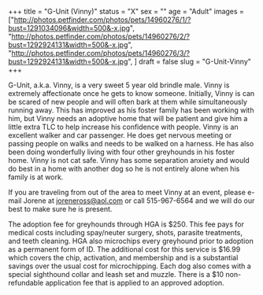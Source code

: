 +++
title = "G-Unit (Vinny)"
status = "X"
sex = ""
age = "Adult"
images = ["http://photos.petfinder.com/photos/pets/14960276/1/?bust=1291034096&width=500&-x.jpg",
"http://photos.petfinder.com/photos/pets/14960276/2/?bust=1292924131&width=500&-x.jpg",
"http://photos.petfinder.com/photos/pets/14960276/3/?bust=1292924131&width=500&-x.jpg",
]
draft = false
slug = "G-Unit-Vinny"
+++

G-Unit, a.k.a. Vinny, is a very sweet 5 year old brindle male. Vinny is extremely affectionate once he gets to know someone. Initially, Vinny is can be scared of new people and will often bark at them while simultaneously running away. This has improved as his foster family has been working with him, but Vinny needs an adoptive home that will be patient and give him a little extra TLC to help increase his confidence with people. Vinny is an excellent walker and car passenger. He does get nervous meeting or passing people on walks and needs to be walked on a harness. He has also been doing wonderfully living with four other greyhounds in his foster home. Vinny is not cat safe. Vinny has some separation anxiety and would do best in a home with another dog so he is not entirely alone when his family is at work.


If you are traveling from out of the area to meet Vinny at an event, please e-mail Jorene at joreneross@aol.com or call 515-967-6564 and we will do our best to make sure he is present.

The adoption fee for greyhounds through HGA is $250. This fee pays for medical costs including spay/neuter surgery, shots, parasite treatments, and teeth cleaning. HGA also microchips every greyhound prior to adoption as a permanent form of ID. The additional cost for this service is $16.99 which covers the chip, activation, and membership and is a substantial savings over the usual cost for microchipping. Each dog also comes with a special sighthound collar and leash set and muzzle. There is a $10 non-refundable application fee that is applied to an approved adoption.

